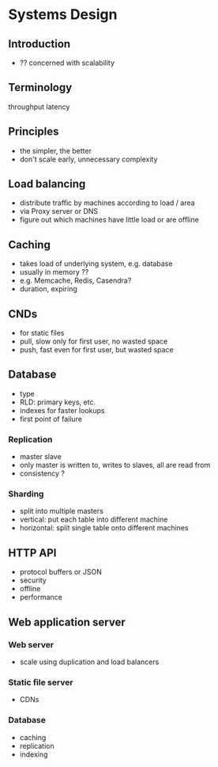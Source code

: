 # Systems Design



## Introduction

- ??
concerned with scalability


## Terminology

throughput
latency


## Principles

- the simpler, the better
- don't scale early, unnecessary complexity


## Load balancing

- distribute traffic by machines according to load / area
- via Proxy server or DNS
- figure out which machines have little load or are offline


## Caching

- takes load of underlying system, e.g. database
- usually in memory ??
- e.g. Memcache, Redis, Casendra?
- duration, expiring


## CNDs

- for static files
- pull, slow only for first user, no wasted space
- push, fast even for first user, but wasted space


## Database

- type
- RLD: primary keys, etc.
- indexes for faster lookups
- first point of failure

### Replication

- master slave
- only master is written to, writes to slaves, all are read from
- consistency ?

### Sharding

- split into multiple masters
- vertical: put each table into different machine
- horizontal: split single table onto different machines


## HTTP API

- protocol buffers or JSON
- security
- offline
- performance


## Web application server

### Web server

- scale using duplication and load balancers

### Static file server

- CDNs

### Database

- caching
- replication
- indexing